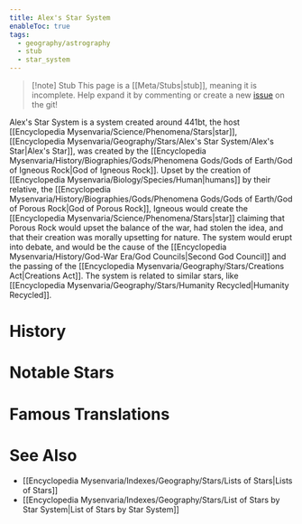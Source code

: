 ```yaml
---
title: Alex's Star System
enableToc: true
tags:
  - geography/astrography
  - stub
  - star_system
---
```


> [!note] Stub
> This page is a [[Meta/Stubs|stub]], meaning it is incomplete. Help expand it by commenting or create a new [issue](https://github.com/RagtimeGal/quartz--encyclopedia-mysenvaria/issues/new/choose) on the git!

Alex's Star System is a system created around 441bt, the host [[Encyclopedia Mysenvaria/Science/Phenomena/Stars|star]], [[Encyclopedia Mysenvaria/Geography/Stars/Alex's Star System/Alex's Star|Alex's Star]], was created by the [[Encyclopedia Mysenvaria/History/Biographies/Gods/Phenomena Gods/Gods of Earth/God of Igneous Rock|God of Igneous Rock]]. Upset by the creation of [[Encyclopedia Mysenvaria/Biology/Species/Human|humans]] by their relative, the [[Encyclopedia Mysenvaria/History/Biographies/Gods/Phenomena Gods/Gods of Earth/God of Porous Rock|God of Porous Rock]], Igneous would create the [[Encyclopedia Mysenvaria/Science/Phenomena/Stars|star]] claiming that Porous Rock would upset the balance of the war, had stolen the idea, and that their creation was morally upsetting for nature. The system would erupt into debate, and would be the cause of the [[Encyclopedia Mysenvaria/History/God-War Era/God Councils|Second God Council]] and the passing of the [[Encyclopedia Mysenvaria/Geography/Stars/Creations Act|Creations Act]]. The system is related to similar stars, like [[Encyclopedia Mysenvaria/Geography/Stars/Humanity Recycled|Humanity Recycled]].
# History

# Notable Stars

# Famous Translations

# See Also
- [[Encyclopedia Mysenvaria/Indexes/Geography/Stars/Lists of Stars|Lists of Stars]]
- [[Encyclopedia Mysenvaria/Indexes/Geography/Stars/List of Stars by Star System|List of Stars by Star System]]
